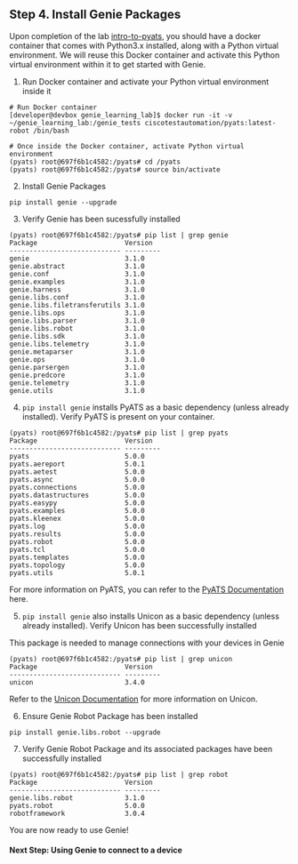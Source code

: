 ## Step 4. Install Genie Packages


Upon completion of the lab [intro-to-pyats](https://github.com/kecorbin/pyats-labs/tree/master/labs/intro-to-pyats), you should have a docker container that comes with Python3.x installed, along with a Python virtual environment. We will reuse this Docker container and activate this Python virtual environment within it to get started with Genie.


1. Run Docker container and activate your Python virtual environment inside it

```
# Run Docker container
[developer@devbox genie_learning_lab]$ docker run -it -v ~/genie_learning_lab:/genie_tests ciscotestautomation/pyats:latest-robot /bin/bash

# Once inside the Docker container, activate Python virtual environment
(pyats) root@697f6b1c4582:/pyats# cd /pyats
(pyats) root@697f6b1c4582:/pyats# source bin/activate
```


2. Install Genie Packages

```
pip install genie --upgrade
```


3. Verify Genie has been sucessfully installed

```
(pyats) root@697f6b1c4582:/pyats# pip list | grep genie
Package                      Version
---------------------------- ---------
genie                        3.1.0
genie.abstract               3.1.0
genie.conf                   3.1.0
genie.examples               3.1.0
genie.harness                3.1.0
genie.libs.conf              3.1.0
genie.libs.filetransferutils 3.1.0
genie.libs.ops               3.1.0
genie.libs.parser            3.1.0
genie.libs.robot             3.1.0
genie.libs.sdk               3.1.0
genie.libs.telemetry         3.1.0
genie.metaparser             3.1.0
genie.ops                    3.1.0
genie.parsergen              3.1.0
genie.predcore               3.1.0
genie.telemetry              3.1.0
genie.utils                  3.1.0
```


4. `pip install genie` installs PyATS as a basic dependency (unless already installed). Verify PyATS is present on your container.

```
(pyats) root@697f6b1c4582:/pyats# pip list | grep pyats
Package                      Version
---------------------------- ---------
pyats                        5.0.0
pyats.aereport               5.0.1
pyats.aetest                 5.0.0
pyats.async                  5.0.0
pyats.connections            5.0.0
pyats.datastructures         5.0.0
pyats.easypy                 5.0.0
pyats.examples               5.0.0
pyats.kleenex                5.0.0
pyats.log                    5.0.0
pyats.results                5.0.0
pyats.robot                  5.0.0
pyats.tcl                    5.0.0
pyats.templates              5.0.0
pyats.topology               5.0.0
pyats.utils                  5.0.1
```

For more information on PyATS, you can refer to the [PyATS Documentation](https://developer.cisco.com/docs/pyats/) here.


5. `pip install genie` also installs Unicon as a basic dependency (unless already installed). Verify Unicon has been successfully installed

This package is needed to manage connections with your devices in Genie

```
(pyats) root@697f6b1c4582:/pyats# pip list | grep unicon
Package                      Version
---------------------------- ---------
unicon                       3.4.0
```

Refer to the [Unicon Documentation](https://pubhub.devnetcloud.com/media/pyats-packages/docs/unicon/index.html) for more information on Unicon.


6. Ensure Genie Robot Package has been installed

```
pip install genie.libs.robot --upgrade
```


7. Verify Genie Robot Package and its associated packages have been successfully installed

```
(pyats) root@697f6b1c4582:/pyats# pip list | grep robot
Package                      Version
---------------------------- ---------
genie.libs.robot             3.1.0
pyats.robot                  5.0.0
robotframework               3.0.4
```

You are now ready to use Genie!


#### Next Step: Using Genie to connect to a device
